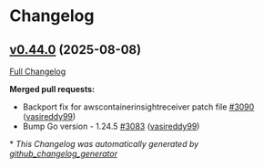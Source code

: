 # Changelog

## [v0.44.0](https://github.com/aws-observability/aws-otel-collector/tree/v0.44.0) (2025-08-08)

[Full Changelog](https://github.com/aws-observability/aws-otel-collector/compare/v0.43.3...v0.44.0)


**Merged pull requests:**

- Backport fix for awscontainerinsightreceiver patch file [\#3090](https://github.com/aws-observability/aws-otel-collector/pull/3090) ([vasireddy99](https://github.com/vasireddy99))
- Bump Go version - 1.24.5 [\#3083](https://github.com/aws-observability/aws-otel-collector/pull/3083) ([vasireddy99](https://github.com/vasireddy99))

\* *This Changelog was automatically generated by [github_changelog_generator](https://github.com/github-changelog-generator/github-changelog-generator)*
